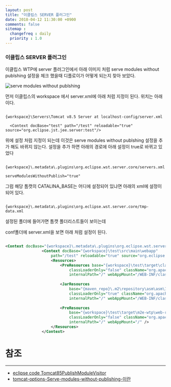 ```yaml
---
layout: post
title: "이클립스 SERVER 플러그인"
date: 2018-04-12 11:30:00 +0900
comments: false
sitemap :
  changefreq : daily
  priority : 1.0
---
```


### 이클립스 SERVER 플러그인


이클립스 WTP에 server 플러그인에서 아래 이미지 처럼  serve modules without publshing 설정을 체크 했을때 디플로이가 어떻게 되는지 찾아 보았다.


![serve modules without publshing](https://sejoung.github.io/images/2018_04_12_01.jpg)

먼저 이클립스의 workspace 에서 server.xml에 아래 처럼 지정이 된다. 위치는 아래이다.


```

{workspace}\Servers\Tomcat v8.5 Server at localhost-config/server.xml

  <Context docBase="test" path="/test" reloadable="true" source="org.eclipse.jst.jee.server:test"/>

```

위에 설정 처럼 지정이 되는데 이것은 serve modules without publshing 설정을 추가 해도 바뀌지 않는다.
설정을 추가 하면 아래의 경로에 아래 설정이 true로 바뀌고 있었다

```

{workspace}\.metadata\.plugins\org.eclipse.wst.server.core/servers.xml

serveModulesWithoutPublish="true"  

```
그럼 해당 톰캣의 CATALINA_BASE는 어디에 설정되어 있냐면 아래의 xml에 설정이 되어 있다.

```

{workspace}\.metadata\.plugins\org.eclipse.wst.server.core/tmp-data.xml

```

설정된 폴더에 들어가면 톰캣 폴더리스트들이 보이는데 

conf폴더에 server.xml을 보면 아래 처럼 설정이 된다.

```xml

<Context docBase="{workspace}\.metadata\.plugins\org.eclipse.wst.server.core\tmp1\wtpwebapps\ROOT" path="" reloadable="false" />
				<Context docBase="{workspace}\test\src\main\webapp"
					path="/test" reloadable="true" source="org.eclipse.jst.jee.server:test">
					<Resources>
						<PreResources base="{workspace}\test\target\classes"
							classLoaderOnly="false" className="org.apache.catalina.webresources.DirResourceSet"
							internalPath="/" webAppMount="/WEB-INF/classes" />
					
						<JarResources
							base="{maven_repo}\.m2\repository\asm\asm\1.5.3\asm-1.5.3.jar"
							classLoaderOnly="true" className="org.apache.catalina.webresources.JarResourceSet"
							internalPath="/" webAppMount="/WEB-INF/classes" />
					
						<PreResources
							base="{workspace}\test\target\m2e-wtp\web-resources"
							classLoaderOnly="false" className="org.apache.catalina.webresources.DirResourceSet"
							internalPath="/" webAppMount="/" />
					</Resources>
				</Context>
```


# 참조 
-----
* [eclipse code Tomcat85PublishModuleVisitor](http://git.eclipse.org/c/gerrit/servertools/webtools.servertools.git/tree/plugins/org.eclipse.jst.server.tomcat.core/tomcatcore/org/eclipse/jst/server/tomcat/core/internal/Tomcat85PublishModuleVisitor.java)
* [tomcat-options-Serve-modules-without-publishing-이란](http://reimaginer.tistory.com/entry/tomcat-options-Serve-modules-without-publishing-%EC%9D%B4%EB%9E%80)

